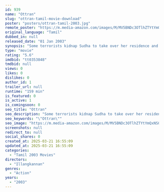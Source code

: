 ```yaml
---
id: 939
name: "Ottran"
slug: "ottran-tamil-movie-download"
poster: "posters/ottran-tamil-2003.jpg"
remote_poster: "https://m.media-amazon.com/images/M/MV5BNDc3OTlhZTYtYmQxNS00ODkyLTg5MGQtM2M1YmExMGVmNjFiXkEyXkFqcGdeQXVyMTEzNzg0Mjkx._V1_SX300.jpg"
original_language: "Tamil"
dubbed_in: null
released_date: "01 Jan 2003"
synopsis: "Some terrorists kidnap Sudha to take over her residence and save their boss, Robert. Karthick, a RAW agent disguises as a cook and comes to Sudha's house to capture the whole gang."
type: "movie"
rating: "5.6"
imdbid: "tt0353848"
tmdbid: null
views: 0
likes: 0
dislikes: 0
author_id: 1
trailer_url: null
runtime: "159 min"
is_featured: 0
is_active: 1
is_comingsoon: 0
seo_title: "Ottran"
seo_description: "Some terrorists kidnap Sudha to take over her residence and save their boss, Robert. Karthick, a RAW agent disguises as a cook and comes to Sudha's house to capture the whole gang."
seo_keywords: "\"Ottran\""
seo_image: "https://m.media-amazon.com/images/M/MV5BNDc3OTlhZTYtYmQxNS00ODkyLTg5MGQtM2M1YmExMGVmNjFiXkEyXkFqcGdeQXVyMTEzNzg0Mjkx._V1_SX300.jpg"
screenshots: null
redirect_to: null
social_shares: 0
created_at: 2025-03-21 16:55:09
updated_at: 2025-03-21 16:55:09
categories:
  - "Tamil 2003 Movies"
directors:
  - "Illangkannan"
genres:
  - "Action"
years:
  - "2003"
---
```

